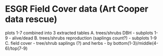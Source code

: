 # ESGR Field Cover data (Art Cooper data rescue)


plots 1-7 combined into 3 extracted tables
A. trees/shrubs DBH
	- subplots 1-9
	- alive/dead
B. trees/shrubs reproduction (saplings count?)
	- subplots 1-9
C. field cover 
	- tree/shrub saplings (?) and herbs
	- by bottom(1-3)/middle(4-6)/top(7-9)